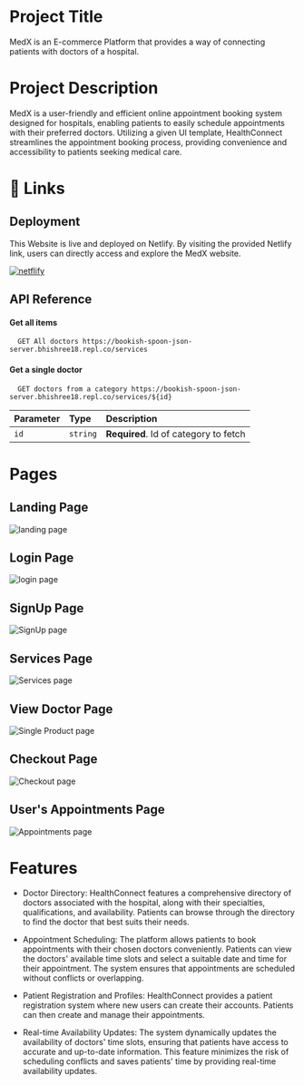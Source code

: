 # Project Title


MedX is an E-commerce Platform that provides a way of connecting patients with doctors of a hospital.

# Project Description


MedX is a user-friendly and efficient online appointment booking system designed for hospitals, enabling patients to easily schedule appointments with their preferred doctors. Utilizing a given UI template, HealthConnect streamlines the appointment booking process, providing convenience and accessibility to patients seeking medical care.

# 🔗 Links


## Deployment

This Website is live and deployed on Netlify.
By visiting the provided Netlify link, users can directly access and explore the MedX website.

[![netflify](https://img.shields.io/badge/netflify-blue?style=for-the-badge&logo=netflify&logoColor=white)](https://medx10980.netlify.app)


## API Reference

#### Get all items

```http
  GET All doctors https://bookish-spoon-json-server.bhishree18.repl.co/services
```

#### Get a single doctor

```http
  GET doctors from a category https://bookish-spoon-json-server.bhishree18.repl.co/services/${id}
```

| Parameter | Type     | Description                       |
| :-------- | :------- | :-------------------------------- |
| `id`      | `string` | **Required**. Id of category to fetch |


# Pages

## Landing Page 

![landing page](https://res.cloudinary.com/dsixdct6o/image/upload/v1695678489/Screenshot_2023-09-26_at_03.15.45_pbmz5y.png)

## Login Page 

![login page](https://res.cloudinary.com/dsixdct6o/image/upload/v1695678492/Screenshot_2023-09-26_at_03.17.33_m5kysn.png)

## SignUp Page
![SignUp page](https://res.cloudinary.com/dsixdct6o/image/upload/v1695678490/Screenshot_2023-09-26_at_03.17.23_ql3rju.png)

## Services Page

![Services page](https://res.cloudinary.com/dsixdct6o/image/upload/v1695678491/Screenshot_2023-09-26_at_03.16.04_wglqpo.png)

## View Doctor Page

![Single Product page](https://res.cloudinary.com/dsixdct6o/image/upload/v1695678488/Screenshot_2023-09-26_at_03.16.30_b1xtju.png)

## Checkout Page

![Checkout page](https://res.cloudinary.com/dsixdct6o/image/upload/v1695678487/Screenshot_2023-09-26_at_03.16.48_opiftc.png)

## User's Appointments Page

![Appointments page](https://res.cloudinary.com/dsixdct6o/image/upload/v1695678489/Screenshot_2023-09-26_at_03.17.03_lqfuwf.png)


# Features
- Doctor Directory: HealthConnect features a comprehensive directory of doctors associated with the hospital, along with their specialties, qualifications, and availability. Patients can browse through the directory to find the doctor that best suits their needs.

- Appointment Scheduling: The platform allows patients to book appointments with their chosen doctors conveniently. Patients can view the doctors' available time slots and select a suitable date and time for their appointment. The system ensures that appointments are scheduled without conflicts or overlapping.

- Patient Registration and Profiles: HealthConnect provides a patient registration system where new users can create their accounts. Patients can then create and manage their appointments.

- Real-time Availability Updates: The system dynamically updates the availability of doctors' time slots, ensuring that patients have access to accurate and up-to-date information. This feature minimizes the risk of scheduling conflicts and saves patients' time by providing real-time availability updates.





